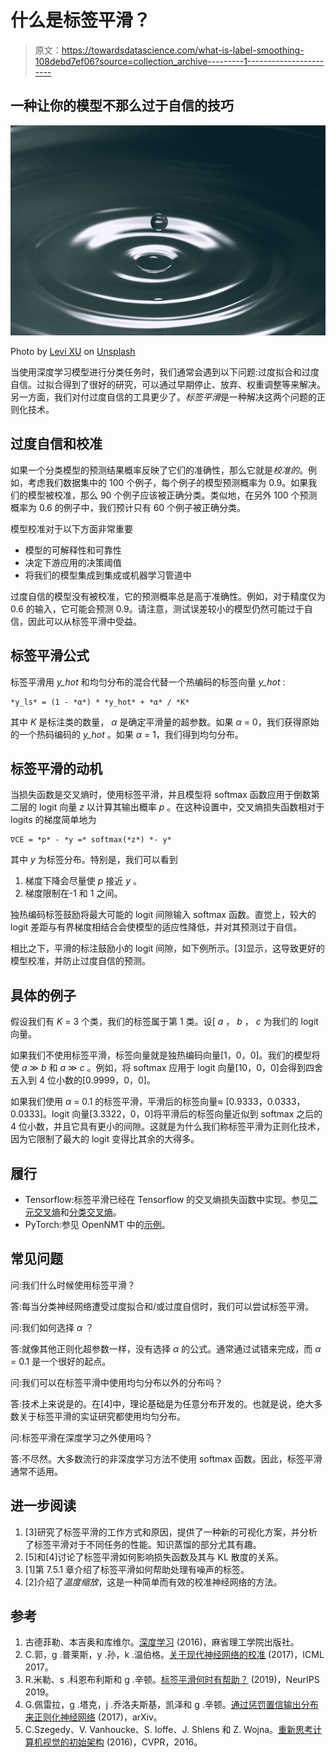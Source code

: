 # 什么是标签平滑？

> 原文：<https://towardsdatascience.com/what-is-label-smoothing-108debd7ef06?source=collection_archive---------1----------------------->

## 一种让你的模型不那么过于自信的技巧

![](img/46e21392720936ed385754232cba8874.png)

Photo by [Levi XU](https://unsplash.com/@xusanfeng?utm_source=medium&utm_medium=referral) on [Unsplash](https://unsplash.com?utm_source=medium&utm_medium=referral)

当使用深度学习模型进行分类任务时，我们通常会遇到以下问题:过度拟合和过度自信。过拟合得到了很好的研究，可以通过早期停止、放弃、权重调整等来解决。另一方面，我们对付过度自信的工具更少了。*标签平滑*是一种解决这两个问题的正则化技术。

## 过度自信和校准

如果一个分类模型的预测结果概率反映了它们的准确性，那么它就是*校准的*。例如，考虑我们数据集中的 100 个例子，每个例子的模型预测概率为 0.9。如果我们的模型被校准，那么 90 个例子应该被正确分类。类似地，在另外 100 个预测概率为 0.6 的例子中，我们预计只有 60 个例子被正确分类。

模型校准对于以下方面非常重要

*   模型的可解释性和可靠性
*   决定下游应用的决策阈值
*   将我们的模型集成到集成或机器学习管道中

过度自信的模型没有被校准，它的预测概率总是高于准确性。例如，对于精度仅为 0.6 的输入，它可能会预测 0.9。请注意，测试误差较小的模型仍然可能过于自信，因此可以从标签平滑中受益。

## 标签平滑公式

标签平滑用 *y_hot* 和均匀分布的混合代替一个热编码的标签向量 *y_hot* :

```
*y_ls* = (1 - *α*) * *y_hot* + *α* / *K*
```

其中 *K* 是标注类的数量， *α* 是确定平滑量的超参数。如果 *α* = 0，我们获得原始的一个热码编码的 *y_hot* 。如果 *α* = 1，我们得到均匀分布。

## 标签平滑的动机

当损失函数是交叉熵时，使用标签平滑，并且模型将 softmax 函数应用于倒数第二层的 logit 向量 *z* 以计算其输出概率 *p* 。在这种设置中，交叉熵损失函数相对于 logits 的梯度简单地为

```
∇CE = *p* - *y =* softmax(*z*) *- y*
```

其中 *y* 为标签分布。特别是，我们可以看到

1.  梯度下降会尽量使 *p* 接近 *y* 。
2.  梯度限制在-1 和 1 之间。

独热编码标签鼓励将最大可能的 logit 间隙输入 softmax 函数。直觉上，较大的 logit 差距与有界梯度相结合会使模型的适应性降低，并对其预测过于自信。

相比之下，平滑的标注鼓励小的 logit 间隙，如下例所示。[3]显示，这导致更好的模型校准，并防止过度自信的预测。

## 具体的例子

假设我们有 *K* = 3 个类，我们的标签属于第 1 类。设[ *a* ， *b* ， *c* 为我们的 logit 向量。

如果我们不使用标签平滑，标签向量就是独热编码向量[1，0，0]。我们的模型将使 *a* ≫ *b* 和 *a* ≫ *c* 。例如，将 softmax 应用于 logit 向量[10，0，0]会得到四舍五入到 4 位小数的[0.9999，0，0]。

如果我们使用 *α* = 0.1 的标签平滑，平滑后的标签向量≈ [0.9333，0.0333，0.0333]。logit 向量[3.3322，0，0]将平滑后的标签向量近似到 softmax 之后的 4 位小数，并且它具有更小的间隙。这就是为什么我们称标签平滑为正则化技术，因为它限制了最大的 logit 变得比其余的大得多。

## 履行

*   Tensorflow:标签平滑已经在 Tensorflow 的交叉熵损失函数中实现。参见[二元交叉熵](https://www.tensorflow.org/api_docs/python/tf/keras/losses/BinaryCrossentropy)和[分类交叉熵](https://www.tensorflow.org/api_docs/python/tf/keras/losses/CategoricalCrossentropy)。
*   PyTorch:参见 OpenNMT 中的[示例](https://github.com/OpenNMT/OpenNMT-py/blob/e8622eb5c6117269bb3accd8eb6f66282b5e67d9/onmt/utils/loss.py#L186)。

## 常见问题

问:我们什么时候使用标签平滑？

答:每当分类神经网络遭受过度拟合和/或过度自信时，我们可以尝试标签平滑。

问:我们如何选择 *α* ？

答:就像其他正则化超参数一样，没有选择 *α* 的公式。通常通过试错来完成，而 *α =* 0.1 是一个很好的起点。

问:我们可以在标签平滑中使用均匀分布以外的分布吗？

答:技术上来说是的。在[4]中，理论基础是为任意分布开发的。也就是说，绝大多数关于标签平滑的实证研究都使用均匀分布。

问:标签平滑在深度学习之外使用吗？

答:不尽然。大多数流行的非深度学习方法不使用 softmax 函数。因此，标签平滑通常不适用。

## 进一步阅读

1.  [3]研究了标签平滑的工作方式和原因，提供了一种新的可视化方案，并分析了标签平滑对于不同任务的性能。知识蒸馏的部分尤其有趣。
2.  [5]和[4]讨论了标签平滑如何影响损失函数及其与 KL 散度的关系。
3.  [1]第 7.5.1 章介绍了标签平滑如何帮助处理有噪声的标签。
4.  [2]介绍了*温度缩放*，这是一种简单而有效的校准神经网络的方法。

## 参考

1.  古德菲勒、本吉奥和库维尔。[深度学习](http://www.deeplearningbook.org/) (2016)，麻省理工学院出版社。
2.  C.郭，g .普莱斯，y .孙，k .温伯格。[关于现代神经网络的校准](http://proceedings.mlr.press/v70/guo17a/guo17a.pdf) (2017)，ICML 2017。
3.  R.米勒、s .科恩布利斯和 g .辛顿。[标签平滑何时有帮助？](https://papers.nips.cc/paper/8717-when-does-label-smoothing-help) (2019)，NeurIPS 2019。
4.  G.佩雷拉，g .塔克，j .乔洛夫斯基，凯泽和 g .辛顿。[通过惩罚置信输出分布来正则化神经网络](https://arxiv.org/abs/1701.06548) (2017)，arXiv。
5.  C.Szegedy、V. Vanhoucke、S. Ioffe、J. Shlens 和 Z. Wojna。[重新思考计算机视觉的初始架构](https://www.cv-foundation.org/openaccess/content_cvpr_2016/papers/Szegedy_Rethinking_the_Inception_CVPR_2016_paper.pdf) (2016)，CVPR，2016。